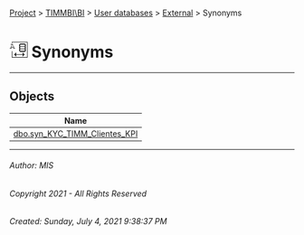 #### 

[Project](../../../../index.md) > [TIMMBI\\BI](../../../index.md) > [User databases](../../index.md) > [External](../index.md) > Synonyms

# ![Synonyms](../../../../Images/Synonym32.png) Synonyms

---

## <a name="#objects"></a>Objects

| Name |
|---|
| [dbo.syn_KYC_TIMM_Clientes_KPI](syn_KYC_TIMM_Clientes_KPI.md) |


---

###### Author:  MIS

###### Copyright 2021 - All Rights Reserved

###### Created: Sunday, July 4, 2021 9:38:37 PM

